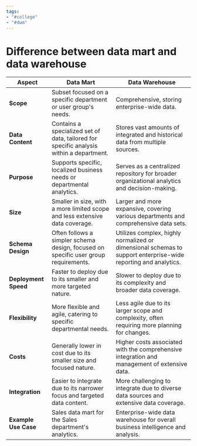 ```yaml
---
tags:
- "#college"
- "#dwm"
---
```


# Difference between data mart and data warehouse

| Aspect                  | Data Mart                               | Data Warehouse                            |
|-------------------------|-----------------------------------------|-------------------------------------------|
| **Scope**               | Subset focused on a specific department or user group's needs. | Comprehensive, storing enterprise-wide data. |
| **Data Content**        | Contains a specialized set of data, tailored for specific analysis within a department. | Stores vast amounts of integrated and historical data from multiple sources. |
| **Purpose**             | Supports specific, localized business needs or departmental analytics. | Serves as a centralized repository for broader organizational analytics and decision-making. |
| **Size**                | Smaller in size, with a more limited scope and less extensive data coverage. | Larger and more expansive, covering various departments and comprehensive data sets. |
| **Schema Design**        | Often follows a simpler schema design, focused on specific user group requirements. | Utilizes complex, highly normalized or dimensional schemas to support enterprise-wide reporting and analytics. |
| **Deployment Speed**     | Faster to deploy due to its smaller and more targeted nature. | Slower to deploy due to its complexity and broader data coverage. |
| **Flexibility**          | More flexible and agile, catering to specific departmental needs. | Less agile due to its larger scope and complexity, often requiring more planning for changes. |
| **Costs**                | Generally lower in cost due to its smaller size and focused nature. | Higher costs associated with the comprehensive integration and management of extensive data. |
| **Integration**          | Easier to integrate due to its narrower focus and targeted data content. | More challenging to integrate due to diverse data sources and extensive data coverage. |
| **Example Use Case**     | Sales data mart for the Sales department's analytics. | Enterprise-wide data warehouse for overall business intelligence and analysis. |
